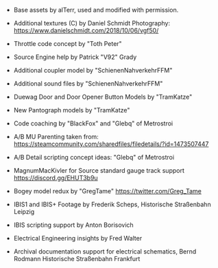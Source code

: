 - Base assets by alTerr, used and modified with permission.


- Additional textures (C) by Daniel Schmidt Photography: https://www.danielschmidt.com/2018/10/06/vgf50/

- Throttle code concept by "Toth Peter"

- Source Engine help by Patrick "V92" Grady

- Additional coupler model by "SchienenNahverkehrFFM"

- Additional sound files by "SchienenNahverkehrFFM"

- Duewag Door and Door Opener Button Models by "TramKatze"

- New Pantograph models by "TramKatze"

- Code coaching by "BlackFox" and "Glebq" of Metrostroi

- A/B MU Parenting taken from: https://steamcommunity.com/sharedfiles/filedetails/?id=1473507447

- A/B Detail scripting concept ideas: "Glebq" of Metrostroi

- MagnumMacKivler for Source standard gauge track support https://discord.gg/EHUT3b9u

- Bogey model redux by "GregTame" https://twitter.com/Greg_Tame

- IBIS1 and IBIS+ Footage by Frederik Scheps, Historische Straßenbahn Leipzig

- IBIS scripting support by Anton Borisovich

- Electrical Engineering insights by Fred Walter

- Archival documentation support for electrical schematics, Bernd Rodmann Historische Straßenbahn Frankfurt
